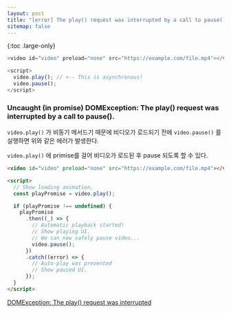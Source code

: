 ```yaml
---
layout: post
title: "[error] The play() request was interrupted by a call to pause()"
sitemap: false
---
```


{:toc .large-only}

```js
<video id="video" preload="none" src="https://example.com/file.mp4"></video>

<script>
  video.play(); // <-- This is asynchronous!
  video.pause();
</script>
```

### Uncaught (in promise) DOMException: The play() request was interrupted by a call to pause().

`video.play()` 가 비동기 메서드기 때문에 비디오가 로드되기 전에 `video.pause()` 를 실행하면 위와 같은 에러가 발생한다.

`video.play()` 에 primise를 걸어 비디오가 로드된 후 pause 되도록 할 수 있다.

```html
<video id="video" preload="none" src="https://example.com/file.mp4"></video>

<script>
  // Show loading animation.
  const playPromise = video.play();

  if (playPromise !== undefined) {
    playPromise
      .then((_) => {
        // Automatic playback started!
        // Show playing UI.
        // We can now safely pause video...
        video.pause();
      })
      .catch((error) => {
        // Auto-play was prevented
        // Show paused UI.
      });
  }
</script>
```

[DOMException: The play() request was interrupted](https://developers.google.com/web/updates/2017/06/play-request-was-interrupted)

